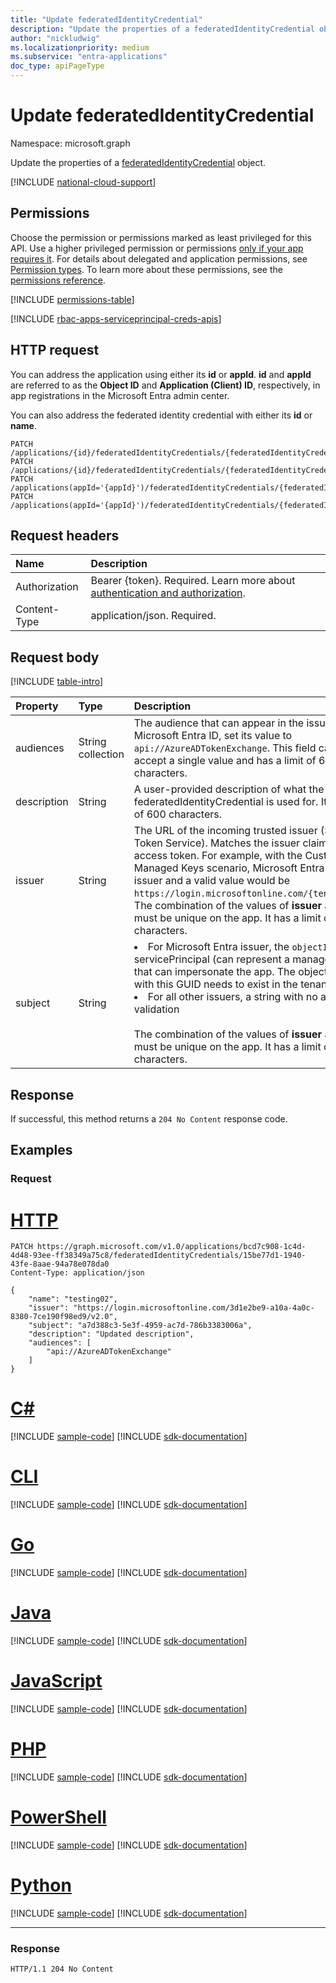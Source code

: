 ```yaml
---
title: "Update federatedIdentityCredential"
description: "Update the properties of a federatedIdentityCredential object."
author: "nickludwig"
ms.localizationpriority: medium
ms.subservice: "entra-applications"
doc_type: apiPageType
---
```


# Update federatedIdentityCredential
Namespace: microsoft.graph


Update the properties of a [federatedIdentityCredential](../resources/federatedidentitycredential.md) object.

[!INCLUDE [national-cloud-support](../../includes/all-clouds.md)]

## Permissions
Choose the permission or permissions marked as least privileged for this API. Use a higher privileged permission or permissions [only if your app requires it](/graph/permissions-overview#best-practices-for-using-microsoft-graph-permissions). For details about delegated and application permissions, see [Permission types](/graph/permissions-overview#permission-types). To learn more about these permissions, see the [permissions reference](/graph/permissions-reference).

<!-- { "blockType": "permissions", "name": "federatedidentitycredential_update" } -->
[!INCLUDE [permissions-table](../includes/permissions/federatedidentitycredential-update-permissions.md)]

[!INCLUDE [rbac-apps-serviceprincipal-creds-apis](../includes/rbac-for-apis/rbac-apps-serviceprincipal-creds-apis.md)]

## HTTP request

You can address the application using either its **id** or **appId**. **id** and **appId** are referred to as the **Object ID** and **Application (Client) ID**, respectively, in app registrations in the Microsoft Entra admin center.

You can also address the federated identity credential with either its **id** or **name**.
<!-- { "blockType": "ignored" } -->
```http
PATCH /applications/{id}/federatedIdentityCredentials/{federatedIdentityCredentialId}
PATCH /applications/{id}/federatedIdentityCredentials/{federatedIdentityCredentialName}
PATCH /applications(appId='{appId}')/federatedIdentityCredentials/{federatedIdentityCredentialId}
PATCH /applications(appId='{appId}')/federatedIdentityCredentials/{federatedIdentityCredentialName}
```

## Request headers
|Name|Description|
|:---|:---|
|Authorization|Bearer {token}. Required. Learn more about [authentication and authorization](/graph/auth/auth-concepts).|
|Content-Type|application/json. Required.|

## Request body

[!INCLUDE [table-intro](../../includes/update-property-table-intro.md)]

|Property|Type|Description|
|:---|:---|:---|
|audiences|String collection|The audience that can appear in the issued token. For Microsoft Entra ID, set its value to `api://AzureADTokenExchange`. This field can only accept a single value and has a limit of 600 characters.|
|description|String|A user-provided description of what the federatedIdentityCredential is used for. It has a limit of 600 characters. |
|issuer|String|The URL of the incoming trusted issuer (Secure Token Service). Matches the issuer claim of an access token. For example, with the Customer Managed Keys scenario, Microsoft Entra ID is the issuer and a valid value would be `https://login.microsoftonline.com/{tenantid}/v2.0`. The combination of the values of **issuer** and **subject** must be unique on the app. It has a limit of 600 characters. |
|subject|String|<li>For Microsoft Entra issuer, the `objectId` of the servicePrincipal (can represent a managed identity) that can impersonate the app. The object associated with this GUID needs to exist in the tenant.</li><li>For all other issuers, a string with no additional validation</ul><br><br>The combination of the values of **issuer** and **subject** must be unique on the app. It has a limit of 600 characters.|



## Response

If successful, this method returns a `204 No Content` response code.

## Examples

### Request



# [HTTP](#tab/http)
<!-- {
  "blockType": "request",
  "name": "update_federatedidentitycredential"
}
-->
``` http
PATCH https://graph.microsoft.com/v1.0/applications/bcd7c908-1c4d-4d48-93ee-ff38349a75c8/federatedIdentityCredentials/15be77d1-1940-43fe-8aae-94a78e078da0
Content-Type: application/json

{
    "name": "testing02",
    "issuer": "https://login.microsoftonline.com/3d1e2be9-a10a-4a0c-8380-7ce190f98ed9/v2.0",
    "subject": "a7d388c3-5e3f-4959-ac7d-786b3383006a",
    "description": "Updated description",
    "audiences": [
        "api://AzureADTokenExchange"
    ]
}
```

# [C#](#tab/csharp)
[!INCLUDE [sample-code](../includes/snippets/csharp/update-federatedidentitycredential-csharp-snippets.md)]
[!INCLUDE [sdk-documentation](../includes/snippets/snippets-sdk-documentation-link.md)]

# [CLI](#tab/cli)
[!INCLUDE [sample-code](../includes/snippets/cli/update-federatedidentitycredential-cli-snippets.md)]
[!INCLUDE [sdk-documentation](../includes/snippets/snippets-sdk-documentation-link.md)]

# [Go](#tab/go)
[!INCLUDE [sample-code](../includes/snippets/go/update-federatedidentitycredential-go-snippets.md)]
[!INCLUDE [sdk-documentation](../includes/snippets/snippets-sdk-documentation-link.md)]

# [Java](#tab/java)
[!INCLUDE [sample-code](../includes/snippets/java/update-federatedidentitycredential-java-snippets.md)]
[!INCLUDE [sdk-documentation](../includes/snippets/snippets-sdk-documentation-link.md)]

# [JavaScript](#tab/javascript)
[!INCLUDE [sample-code](../includes/snippets/javascript/update-federatedidentitycredential-javascript-snippets.md)]
[!INCLUDE [sdk-documentation](../includes/snippets/snippets-sdk-documentation-link.md)]

# [PHP](#tab/php)
[!INCLUDE [sample-code](../includes/snippets/php/update-federatedidentitycredential-php-snippets.md)]
[!INCLUDE [sdk-documentation](../includes/snippets/snippets-sdk-documentation-link.md)]

# [PowerShell](#tab/powershell)
[!INCLUDE [sample-code](../includes/snippets/powershell/update-federatedidentitycredential-powershell-snippets.md)]
[!INCLUDE [sdk-documentation](../includes/snippets/snippets-sdk-documentation-link.md)]

# [Python](#tab/python)
[!INCLUDE [sample-code](../includes/snippets/python/update-federatedidentitycredential-python-snippets.md)]
[!INCLUDE [sdk-documentation](../includes/snippets/snippets-sdk-documentation-link.md)]

---

### Response
<!-- {
  "blockType": "response",
  "truncated": true
}
-->
``` http
HTTP/1.1 204 No Content

```
